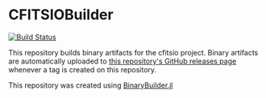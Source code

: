 # CFITSIOBuilder

[![Build Status](https://travis-ci.org/Keno/CFITSIOBuilder.svg?branch=master)](https://travis-ci.org/Keno/CFITSIOBuilder)

This repository builds binary artifacts for the cfitsio project. Binary artifacts are automatically uploaded to
[this repository's GitHub releases page](https://github.com/Keno/CFITSIOBuilder/releases) whenever a tag is created
on this repository.

This repository was created using [BinaryBuilder.jl](https://github.com/JuliaPackaging/BinaryBuilder.jl)
